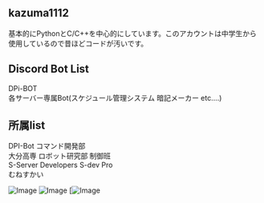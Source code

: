 ## kazuma1112
基本的にPythonとC/C++を中心的にしています。このアカウントは中学生から使用しているので昔ほどコードが汚いです。

## Discord Bot List  
DPi-BOT  
各サーバー専属Bot(スケジュール管理システム 暗記メーカー etc....)

## 所属list
DPI-Bot コマンド開発部  
大分高専 ロボット研究部 制御班  
S-Server Developers S-dev Pro  
むねすかい

![Image](https://github-readme-stats.vercel.app/api?username=kazuma11121125&count_private=true)
![Image](https://github-readme-stats.vercel.app/api/top-langs/?username=kazuma11121125&layout=compact)
[![Image](https://github-readme-stats.vercel.app/api/wakatime?username=kazuma11121125)
